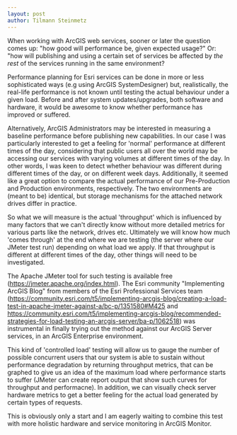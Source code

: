 ```yaml
---
layout: post
author: Tilmann Steinmetz
---
```


When working with ArcGIS web services, sooner or later the question comes up: "how good will performance be, given expected usage?" Or: "how will publishing and using a certain set of services be affected by _the rest_ of the services running in the same environment?

Performance planning for Esri services can be done in more or less sophisticated ways (e.g using ArcGIS SystemDesigner) but, realistically, the real-life performance is not known until testing the actual behaviour under a given load. Before and after system updates/upgrades, both software and hardware, it would be awesome to know whether performance has improved or suffered.

Alternatively, ArcGIS Administrators may be interested in measuring a baseline performance before publishing new capabilities. In our case I was particularly interested to get a feeling for 'normal' performance at different times of the day, considering that public users all over the world may be accessing our services with varying volumes at different times of the day. In other words, I was keen to detect whether behaviour was different during different times of the day, or on different week days.
Additionally, it seemed like a great option to compare the actual performance of our Pre-Production and Production environments, respectively. The two environments are (meant to be) identical, but storage mechanisms for the attached network drives differ in practice.

So what we will measure is the actual 'throughput' which is influenced by many factors that we can't directly know without more detailed metrics for various parts like the network, drives etc. Ultimately we will know how much 'comes through' at the end where we are testing (the server where our JMeter test run) depending on what load we apply. If that throughput is different at different times of the day, other things will need to be investigated.

The Apache JMeter tool for such testing is available free (https://jmeter.apache.org/index.html). The Esri community "Implementing ArcGIS Blog" from members of the Esri Professional Services team (https://community.esri.com/t5/implementing-arcgis-blog/creating-a-load-test-in-apache-jmeter-against-a/bc-p/1351580#M425 and https://community.esri.com/t5/implementing-arcgis-blog/recommended-strategies-for-load-testing-an-arcgis-server/ba-p/1062518) was instrumental in finally trying out the method against our ArcGIS Server services, in an ArcGIS Enterprise environment.

This kind of 'controlled load' testing will allow us to gauge the number of possible concurrent users that our system is able to sustain without performance degradation by returning throughput metrics, that can be graphed to give us an idea of the maximum load where performance starts to suffer (JMeter can create report output that show such curves for throughput and performacne). In addition, we can visually check server hardware metrics to get a better feeling for the actual load generated by certain types of requests.

This is obviously only a start and I am eagerly waiting to combine this test with more holistic hardware and service monitoring in ArcGIS Monitor.
